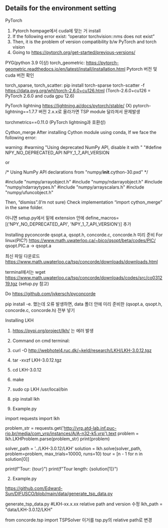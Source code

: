 ## Details for the environment setting

PyTorch
1. Pytorch hompage에서 cuda에 맞는 거 install
2. If the following error exist: “operator torchvision::nms does not exist”
3. Then, it is the problem of version compatibility b/w PyTorch and torch vision
4. Going to https://pytorch.org/get-started/previous-versions/

PYG(python 3.9 이상)
torch_geometric:
https://pytorch-geometric.readthedocs.io/en/latest/install/installation.html
Pytorch 버전 및 cuda 버전 확인

torch_sparse, torch_scatter:
pip install torch-sparse torch-scatter -f https://data.pyg.org/whl/torch-2.6.0+cu126.html
(Torch-2.6.0+cu126 = PyTorch 2.6.0 and cuda gpu 12.6)

PyTorch lightning
https://lightning.ai/docs/pytorch/stable/ (X)
pytorch-lightning==1.7.7
버전 2.x.x로 올라가면 TSP module 달라져서 문제발생

torchmetrics==0.11.0
(PyTorch lightning과 호환성)

Cython_merge
After installing Cython module using conda,
If we face the following error: 

warning: 
#warning "Using deprecated NumPy API, disable it with " "#define NPY_NO_DEPRECATED_API NPY_1_7_API_VERSION

or

   /* Using NumPy API declarations from "numpy/__init__.cython-30.pxd" */
    
#include "numpy/arrayobject.h"
#include "numpy/ndarrayobject.h"
#include "numpy/ndarraytypes.h"
#include "numpy/arrayscalars.h"
#include "numpy/ufuncobject.h"

Then, “dismiss”.(I’m not sure)
Check implementation “import cython_merge” in the same folder.

아니면
setup.py에서 밑에 extension  안에
define_macros=[('NPY_NO_DEPRECATED_API', 'NPY_1_7_API_VERSION')] 추가


Installing pyconcorde
qsopt.a, qsopt.h, concorde.c, concorde.h 미리 준비
For linux(PIC?)
https://www.math.uwaterloo.ca/~bico/qsopt/beta/codes/PIC/
qsopt.PIC.a -> qsopt.a

최신 파일 다운로드
https://www.math.uwaterloo.ca/tsp/concorde/downloads/downloads.html

terminal에서는
wget https://www.math.uwaterloo.ca/tsp/concorde/downloads/codes/src/co031219.tgz
(setup.py 참고)

Do https://github.com/jvkersch/pyconcorde

pip install -e. 했는데 오류 발생하면,
data 폴더 안에 미리 준비한 (qsopt.a, qsopt.h, concorde.c, concorde.h) 전부 넣기


Installing LKH

1. https://pypi.org/project/lkh/ 는 에러 발생
2. Command on cmd terminal:
3. curl -O http://webhotel4.ruc.dk/~keld/research/LKH/LKH-3.0.12.tgz
4. tar -xvzf LKH-3.0.12.tgz
5. cd LKH-3.0.12
6. make
7. sudo cp LKH /usr/local/bin
8.  pip install lkh

1. Example.py

import requests
import lkh

problem_str = requests.get('http://vrp.atd-lab.inf.puc-rio.br/media/com_vrp/instances/A/A-n32-k5.vrp').text
problem = lkh.LKHProblem.parse(problem_str)
print(problem)


solver_path = '../LKH-3.0.12/LKH'
solution = lkh.solve(solver_path, problem=problem, max_trials=10000, runs=10)
tour = [n - 1 for n in solution[0]]

print(f"Tour: {tour}")
print(f"Tour length: {solution[1]}")


2. Example.py

https://github.com/Edward-Sun/DIFUSCO/blob/main/data/generate_tsp_data.py


generate_tsp_data.py #LKH-xx.x.xx relative path and version 수정
lkh_path = "data/LKH-3.0.12/LKH"

from concorde.tsp import TSPSolver
이거를 tsp.py의 relative path로 변경
